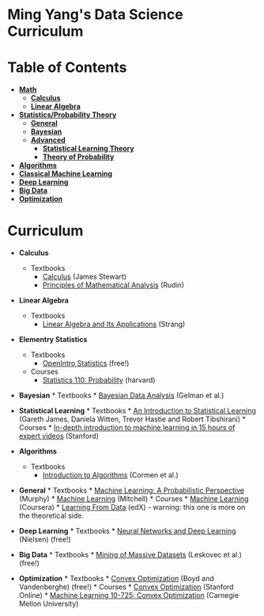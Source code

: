 # Ming Yang's Data Science Curriculum


Table of Contents
=================

* [**Math**](#Math)
  * [**Calculus**](#Calculus)
  * [**Linear Algebra**](#Linear-Algebra)
* [**Statistics/Probability Theory**](#Statistics-Probability-Theory)
  * [**General**](#General-Statistics)
  * [**Bayesian**](#Bayesian)
  * [**Advanced**](#Advanced-Statistics)
    * [**Statistical Learning Theory**](#Statistical-Learning-Theory)
    * [**Theory of Probability**](#Theory-of-Probability)
* [**Algorithms**](#Algorithms)
* [**Classical Machine Learning**](#General-Machine-Learning)
* [**Deep Learning**](#Advanced-Machine-Learning)
* [**Big Data**](#Big-Data)
* [**Optimization**](#Optimization)
  

Curriculum
==========
  * <a name="Calculus"></a>**Calculus**
      * Textbooks
          * [Calculus](https://www.stewartcalculus.com/) (James Stewart) 
          * [Principles of Mathematical Analysis](http://www.mheducation.com/highered/product/principles-mathematical-analysis-rudin/007054235X.html) (Rudin)
  * <a name="Linear-Algebra"></a>**Linear Algebra**
      * Textbooks
          * [Linear Algebra and Its Applications](http://www.cengage.com/search/productOverview.do?N=16+4294922413+4294952008) (Strang) 

  * <a name="Elementry Statistics and Probability"></a>**Elementry Statistics**
      * Textbooks
           * [OpenIntro Statistics](https://www.openintro.org/stat/index.php) (free!)
      * Courses
           * [Statistics 110: Probability](https://projects.iq.harvard.edu/stat110/home) (harvard)
* <a name="Bayesian"></a>**Bayesian**
      * Textbooks
          * [Bayesian Data Analysis](http://www.stat.columbia.edu/~gelman/book/) (Gelman et al.)
* <a name="Statistical-Learning"></a>**Statistical Learning**
      * Textbooks
          * [An Introduction to Statistical Learning](http://www-bcf.usc.edu/~gareth/ISL/) (Gareth James, Daniela Witten, Trevor Hastie and Robert Tibshirani)
          * Courses
        * [In-depth introduction to machine learning in 15 hours of expert videos](https://www.r-bloggers.com/in-depth-introduction-to-machine-learning-in-15-hours-of-expert-videos/) (Stanford)
      
* <a name="Algorithms"></a>**Algorithms**
  * Textbooks
      * [Introduction to Algorithms](https://mitpress.mit.edu/books/introduction-algorithms) (Cormen et al.)
* <a name="Classical-Machine-Learning"></a>**General**
      * Textbooks
          * [Machine Learning: A Probabilistic Perspective](http://www.cs.ubc.ca/~murphyk/MLbook/) (Murphy)
          * [Machine Learning](http://www.cs.cmu.edu/~tom/mlbook.html) (Mitchell)
      * Courses
          * [Machine Learning](https://www.coursera.org/learn/machine-learning) (Coursera)
          * [Learning From Data](https://www.edx.org/course/learning-data-introductory-machine-caltechx-cs1156x-0) (edX) - warning: this one is more on the theoretical side.
* <a name="Deep-Learning"></a>**Deep Learning**
        * Textbooks
            * [Neural Networks and Deep Learning](http://neuralnetworksanddeeplearning.com/) (Nielsen) (free!)
            
* <a name="Big-Data"></a>**Big Data**
      * Textbooks
          * [Mining of Massive Datasets](http://www.mmds.org/) (Leskovec et al.) (free!)
* <a name="Optimization"></a>**Optimization**
       * Textbooks
          * [Convex Optimization](http://web.stanford.edu/~boyd/cvxbook/) (Boyd and Vandenberghe) (free!)
       * Courses
          * [Convex Optimization](https://lagunita.stanford.edu/courses/Engineering/CVX101/Winter2014/about) (Stanford Online)
          * [Machine Learning 10-725: Convex Optimization](http://www.stat.cmu.edu/~ryantibs/convexopt/) (Carnegie Mellon University)
 


